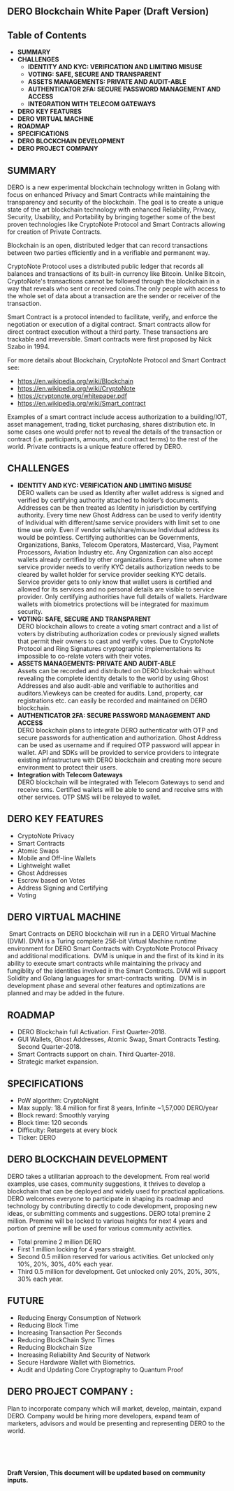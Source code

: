 ## DERO Blockchain White Paper (Draft Version)

## Table of Contents
* **SUMMARY**
* **CHALLENGES**
  * **IDENTITY AND KYC: VERIFICATION AND LIMITING MISUSE**
  * **VOTING: SAFE, SECURE AND TRANSPARENT** 
  * **ASSETS MANAGEMENTS: PRIVATE AND AUDIT-ABLE**
  * **AUTHENTICATOR 2FA: SECURE PASSWORD MANAGEMENT AND ACCESS**
  * **INTEGRATION WITH TELECOM GATEWAYS**
* **DERO KEY FEATURES**
* **DERO VIRTUAL MACHINE**
* **ROADMAP**
* **SPECIFICATIONS**
* **DERO BLOCKCHAIN DEVELOPMENT**
* **DERO PROJECT COMPANY**

## SUMMARY

  DERO is a new experimental blockchain technology written in Golang with focus on enhanced Privacy and Smart Contracts while maintaining the transparency and security of the blockchain. The goal is to create a unique state of the art blockchain technology with enhanced Reliability, Privacy, Security, Usability, and Portability by bringing together some of the best proven technologies like CryptoNote Protocol and Smart Contracts allowing for creation of Private Contracts.

  Blockchain is an open, distributed ledger that can record transactions between two parties efficiently and in a verifiable and permanent way.

  CryptoNote Protocol uses a distributed public ledger that records all balances and transactions of its built-in currency like Bitcoin. Unlike Bitcoin, CryptoNote's transactions cannot be followed through the blockchain in a way that reveals who sent or received coins.The only people with access to the whole set of data about a transaction are the sender or receiver of the transaction.

  Smart Contract is a protocol intended to facilitate, verify, and enforce the negotiation or execution of a digital contract. Smart contracts allow for direct contract execution without a third party. These transactions are trackable and irreversible. Smart contracts were first proposed by Nick Szabo in 1994.

  For more details about Blockchain, CryptoNote Protocol and Smart Contract see:
  * https://en.wikipedia.org/wiki/Blockchain
  * https://en.wikipedia.org/wiki/CryptoNote
  * https://cryptonote.org/whitepaper.pdf
  * https://en.wikipedia.org/wiki/Smart_contract


Examples of a smart contract include access authorization to a building/IOT, asset management, trading, ticket purchasing, shares distribution etc. In some cases one would prefer not to reveal the details of the transaction or contract (i.e. participants, amounts, and contract terms) to the rest of the world.
Private contracts is a unique feature offered by DERO.

## CHALLENGES
* **IDENTITY AND KYC: VERIFICATION AND LIMITING MISUSE**\
    DERO wallets can be used as Identity after wallet address is signed and verified by certifying authority attached to holder’s documents. Addresses can be then treated as Identity in jurisdiction by certifying authority. Every time new Ghost Address can be used to verify identity of Individual with different/same service providers with limit set to one time use only. Even if vendor sells/share/misuse Individual address its would be pointless. Certifying authorities can be Governments, Organizations, Banks, Telecom Operators, Mastercard, Visa, Payment Processors, Aviation Industry etc. Any Organization can also accept wallets already certified by other organizations. Every time when some service provider needs to verify KYC details authorization needs to be cleared by wallet holder for service provider seeking KYC details. Service provider gets to only know that wallet users is certified and allowed for its services and no personal details are visible to service provider. Only certifying authorities have full details of wallets. Hardware wallets with biometrics protections will be integrated for maximum security.
* **VOTING: SAFE, SECURE AND TRANSPARENT**\
    DERO blockchain allows to create a voting smart contract and a list of voters by distributing authorization codes or previously signed wallets that permit their owners  to cast and verify votes.
      Due to CryptoNote Protocol and Ring Signatures cryptographic implementations its impossible to co-relate voters with their votes. 
* **ASSETS MANAGEMENTS: PRIVATE AND AUDIT-ABLE** \
    Assets can be recorded and distributed on DERO blockchain without revealing the complete identity details to the world by using Ghost Addresses and also audit-able and verifiable to authorities and auditors.Viewkeys can be created for audits. Land, property, car registrations etc. can easily be recorded and maintained on DERO blockchain. 
* **AUTHENTICATOR 2FA: SECURE PASSWORD MANAGEMENT AND ACCESS**\
	  DERO blockchain plans to integrate DERO authenticator with OTP and secure passwords for authentication and authorization. Ghost Address can be used as username and if required OTP password will appear in wallet. API and SDKs will be provided to service providers to integrate existing infrastructure with DERO blockchain and creating more secure environment to protect their users.
* **Integration with Telecom Gateways**\
  	DERO blockchain will be integrated with Telecom Gateways to send and receive sms.
Certified wallets will be able to send and receive sms with other services. OTP SMS will be relayed to wallet.

## DERO KEY FEATURES

- CryptoNote Privacy 
- Smart Contracts
- Atomic Swaps
- Mobile and Off-line Wallets
- Lightweight wallet
- Ghost Addresses
- Escrow based on Votes
- Address Signing and Certifying 
- Voting

## DERO VIRTUAL MACHINE

​    Smart Contracts on DERO blockchain will run in a DERO Virtual Machine (DVM). DVM is a Turing complete 256-bit Virtual Machine runtime environment for DERO Smart Contracts with CryptoNote Protocol Privacy and additional modifications.
​    DVM is unique in and the first of its kind in its ability to execute smart contracts while maintaining the privacy and fungiblity of the identities involved in the Smart Contracts. DVM will support Solidity and Golang languages for smart-contracts writing.
​    DVM is in development phase and several other features and optimizations are planned and may be added in the future.

## ROADMAP
* DERO Blockchain full Activation. First Quarter-2018.
* GUI Wallets, Ghost Addresses, Atomic Swap, Smart Contracts Testing. Second Quarter-2018.
* Smart Contracts support on chain. Third Quarter-2018. 
* Strategic market expansion.  

## SPECIFICATIONS
* PoW algorithm: CryptoNight
* Max supply: 18.4 million for first 8 years, Infinite ~1,57,000 DERO/year
* Block reward: Smoothly varying
* Block time: 120 seconds
* Difficulty: Retargets at every block
* Ticker: DERO

## DERO BLOCKCHAIN DEVELOPMENT
   DERO takes a utilitarian approach to the development. From real world examples, use cases, community suggestions, it thrives to develop a blockchain that can be deployed and widely used for practical applications. DERO welcomes everyone to participate in shaping its roadmap and technology by contributing directly to code development, proposing new ideas, or submitting comments and suggestions.
  DERO total premine 2 million. Premine will be locked to various heights for next 4 years and portion of premine will be used for various community activities. 
 * Total premine 2 million DERO
 * First 1 million locking for 4 years straight.
 * Second 0.5 million reserved for various activities. Get unlocked only 10%, 20%, 30%, 40% each year.
 * Third 0.5 million for development. Get unlocked only 20%, 20%, 30%, 30% each year.

## FUTURE
* Reducing Energy Consumption of Network 
* Reducing Block Time
* Increasing Transaction Per Seconds
* Reducing BlockChain Sync Times
* Reducing Blockchain Size
* Increasing Reliability And Security of Network
* Secure Hardware Wallet with Biometrics.
* Audit and Updating Core Cryptography to Quantum Proof

## DERO PROJECT COMPANY :
   Plan to incorporate company which will market, develop, maintain, expand DERO.
Company would be hiring more developers, expand team of marketers, advisors and would be presenting and representing DERO to the world.



​	
​	
​	

**Draft Version, This document will be updated based on community inputs.**

